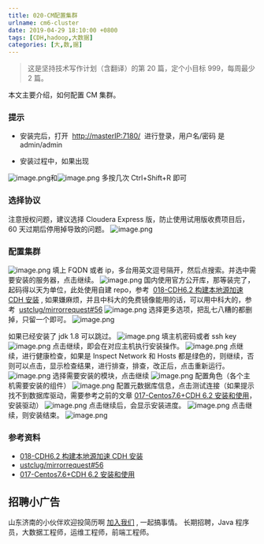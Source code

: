 ```yaml
---
title: 020-CM配置集群
urlname: cm6-cluster
date: 2019-04-29 18:10:00 +0800
tags: [CDH,hadoop,大数据]
categories: [大,数,据]
---
```


> 这是坚持技术写作计划（含翻译）的第 20 篇，定个小目标 999，每周最少 2 篇。

本文主要介绍，如何配置 CM 集群。

<!-- more -->

### 提示

- 安装完后，打开  [http://masterIP:7180/](http://masterip:7180/)  进行登录，用户名/密码 是 admin/admin

- 安装过程中，如果出现

![image.png](https://cdn.nlark.com/yuque/0/2019/png/226273/1557474684611-ff6a7f1c-4d35-4041-b8c7-67748cafcb4e.png#align=left&display=inline&height=845&name=image.png&originHeight=845&originWidth=1456&size=26862&status=done&width=1456)和![image.png](https://cdn.nlark.com/yuque/0/2019/png/226273/1558168684154-4141c4e8-4592-40a3-8c07-11ec9d3e8ed9.png#align=left&display=inline&height=612&name=image.png&originHeight=612&originWidth=897&size=25849&status=done&width=897)
多按几次 Ctrl+Shift+R 即可

### 选择协议

注意授权问题，建议选择 Cloudera Express 版，防止使用试用版收费项目后，60 天过期后停用掉导致的问题。
![image.png](https://cdn.nlark.com/yuque/0/2019/png/226273/1557473083139-d59ce28b-5999-429d-9d51-db825bf714b7.png#align=left&display=inline&height=928&name=image.png&originHeight=928&originWidth=1764&size=122298&status=done&width=1764)

### 配置集群

![image.png](https://cdn.nlark.com/yuque/0/2019/png/226273/1557473101214-998d7c3b-e202-4fe7-800f-b08da5dea3f1.png#align=left&display=inline&height=900&name=image.png&originHeight=900&originWidth=1434&size=69964&status=done&width=1434)
填上 FQDN 或者 ip，多台用英文逗号隔开，然后点搜索。并选中需要安装的服务器，点击继续。
![image.png](https://cdn.nlark.com/yuque/0/2019/png/226273/1557473272389-edb6fff0-2c54-4ffd-9495-ce76f709c196.png#align=left&display=inline&height=915&name=image.png&originHeight=915&originWidth=1450&size=109471&status=done&width=1450)
国内使用官方公开库，那等装完了，起码得以天为单位，此处使用自建 repo，参考  [018-CDH6.2 构建本地源加速 CDH 安装](https://juejin.im/post/5cc57a01f265da036c57929b) , 如果嫌麻烦，并且中科大的免费镜像能用的话，可以用中科大的，参考  [ustclug/mirrorrequest#56](https://github.com/ustclug/mirrorrequest/issues/56)
![image.png](https://cdn.nlark.com/yuque/0/2019/png/226273/1557473386274-c92e6d15-465f-46ed-9989-d1e2aede4972.png#align=left&display=inline&height=886&name=image.png&originHeight=886&originWidth=1446&size=164237&status=done&width=1446)
选择更多选项，把乱七八糟的都删掉，只留一个即可。
![image.png](https://cdn.nlark.com/yuque/0/2019/png/226273/1557473404683-1cdb865e-3ee0-4f07-bc3c-97138f76869d.png#align=left&display=inline&height=461&name=image.png&originHeight=461&originWidth=1701&size=46026&status=done&width=1701)

如果已经安装了 jdk 1.8 可以跳过。
![image.png](https://cdn.nlark.com/yuque/0/2019/png/226273/1557473446912-ef5d1472-ec49-4cc3-a4b5-ab803b54aa20.png#align=left&display=inline&height=908&name=image.png&originHeight=908&originWidth=1444&size=288573&status=done&width=1444)
填主机密码或者 ssh key
![image.png](https://cdn.nlark.com/yuque/0/2019/png/226273/1557473472053-b318c2b8-6611-456b-9962-85e0fbcf2c17.png#align=left&display=inline&height=899&name=image.png&originHeight=899&originWidth=1421&size=101355&status=done&width=1421)
点击继续，即会在对应主机执行安装操作。
![image.png](https://cdn.nlark.com/yuque/0/2019/png/226273/1557473917009-483cee28-4940-4aab-be3a-d2ec921d2eeb.png#align=left&display=inline&height=889&name=image.png&originHeight=889&originWidth=1207&size=52000&status=done&width=1207)
点继续，进行健康检查，如果是 Inspect Network 和 Hosts 都是绿色的，则继续，否则可以点击，显示检查结果，进行排查，排查，改正后，点击重新运行。
![image.png](https://cdn.nlark.com/yuque/0/2019/png/226273/1557474626008-4d55b976-68d8-4af0-b02e-c9f8644ce89c.png#align=left&display=inline&height=914&name=image.png&originHeight=914&originWidth=1451&size=106906&status=done&width=1451)
选择需要安装的模块，点击继续
![image.png](https://cdn.nlark.com/yuque/0/2019/png/226273/1557474843163-6ad18e46-c3f1-4daa-8810-68d956649901.png#align=left&display=inline&height=840&name=image.png&originHeight=840&originWidth=1431&size=141716&status=done&width=1431)
配置角色（各个主机需要安装的组件）
![image.png](https://cdn.nlark.com/yuque/0/2019/png/226273/1557474977110-d9ba7095-a8eb-4c9d-b273-9750fb0596da.png#align=left&display=inline&height=397&name=image.png&originHeight=397&originWidth=1701&size=41273&status=done&width=1701)
配置元数据库信息，点击测试连接（如果提示找不到数据库驱动，需要参考之前的文章 [017-Centos7.6+CDH 6.2 安装和使用](https://juejin.im/post/5cd4c949f265da03a158463a)，安装驱动）
![image.png](https://cdn.nlark.com/yuque/0/2019/png/226273/1557475069567-67acf641-1d6a-4d7d-a3a6-45a7845eb337.png#align=left&display=inline&height=805&name=image.png&originHeight=805&originWidth=1443&size=138020&status=done&width=1443)
点击继续后，会显示安装进度。
![image.png](https://cdn.nlark.com/yuque/0/2019/png/226273/1557475628886-18547c11-a4b2-4f26-9132-29ad74f282aa.png#align=left&display=inline&height=906&name=image.png&originHeight=906&originWidth=1440&size=139785&status=done&width=1440)
点击继续，则安装结束。
![image.png](https://cdn.nlark.com/yuque/0/2019/png/226273/1557475636171-04c27f36-723a-4eff-b461-f9407e2faef4.png#align=left&display=inline&height=322&name=image.png&originHeight=322&originWidth=1213&size=12755&status=done&width=1213)

### 参考资料

- [018-CDH6.2 构建本地源加速 CDH 安装](https://juejin.im/post/5cc57a01f265da036c57929b)
- [ustclug/mirrorrequest#56](https://github.com/ustclug/mirrorrequest/issues/56)
- [017-Centos7.6+CDH 6.2 安装和使用](https://juejin.im/post/5cd4c949f265da03a158463a)

## 招聘小广告

山东济南的小伙伴欢迎投简历啊 [加入我们](https://www.shunnengnet.com/index.php/Home/Contact/join.html) , 一起搞事情。
长期招聘，Java 程序员，大数据工程师，运维工程师，前端工程师。
